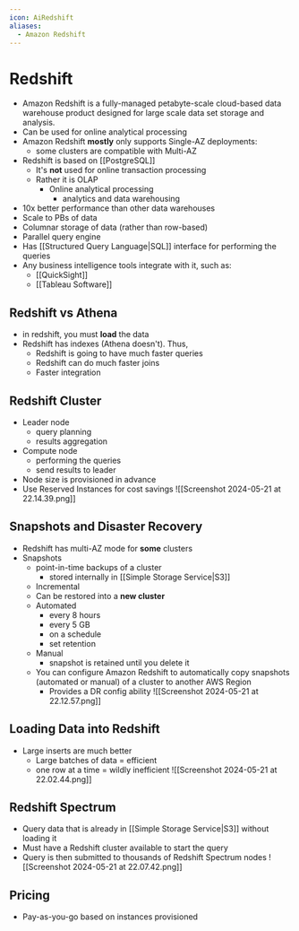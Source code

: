 ```yaml
---
icon: AiRedshift
aliases:
  - Amazon Redshift
---
```

# Redshift
- Amazon Redshift is a fully-managed petabyte-scale cloud-based data warehouse product designed for large scale data set storage and analysis.
- Can be used for online analytical processing
- Amazon Redshift **mostly** only supports Single-AZ deployments:
	- some clusters are compatible with Multi-AZ
- Redshift is based on [[PostgreSQL]]
	- It's **not** used for online transaction processing
	- Rather it is OLAP
		- Online analytical processing
			- analytics and data warehousing
- 10x better performance than other data warehouses
- Scale to PBs of data
- Columnar storage of data (rather than row-based)
- Parallel query engine
- Has [[Structured Query Language|SQL]] interface for performing the queries
- Any business intelligence tools integrate with it, such as:
	- [[QuickSight]]
	- [[Tableau Software]]

## Redshift vs Athena
- in redshift, you must **load** the data
- Redshift has indexes (Athena doesn't).  Thus,
	- Redshift is going to have much faster queries
	- Redshift can do much faster joins
	- Faster integration


## Redshift Cluster
- Leader node
	- query planning
	- results aggregation
- Compute node
	- performing the queries
	- send results to leader
- Node size is provisioned in advance
- Use Reserved Instances for cost savings
![[Screenshot 2024-05-21 at 22.14.39.png]]

## Snapshots and Disaster Recovery
- Redshift has multi-AZ mode for **some** clusters
- Snapshots
	- point-in-time backups of a cluster
		- stored internally in [[Simple Storage Service|S3]]
	- Incremental
	- Can be restored into a **new cluster**
	- Automated
		- every 8 hours
		- every 5 GB
		- on a schedule
		- set retention
	- Manual
		- snapshot is retained until you delete it
	- You can configure Amazon Redshift to automatically copy snapshots (automated or manual) of a cluster to another AWS Region
		- Provides a DR config ability
![[Screenshot 2024-05-21 at 22.12.57.png]]

## Loading Data into Redshift
- Large inserts are much better
	- Large batches of data = efficient
	- one row at a time = wildly inefficient 
![[Screenshot 2024-05-21 at 22.02.44.png]]

## Redshift Spectrum
- Query data that is already in [[Simple Storage Service|S3]] without loading it
- Must have a Redshift cluster available to start the query
- Query is then submitted to thousands of Redshift Spectrum nodes
![[Screenshot 2024-05-21 at 22.07.42.png]]
## Pricing
- Pay-as-you-go based on instances provisioned